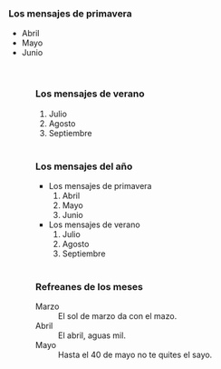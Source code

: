 <HTML>
<HEAD>
<TITLE>Ejemplo8</TITLE>
</HEAD>
<BODY>
<H3>Los mensajes de primavera</H3>
<UL>
<LI>Abril</LI>
<LI>Mayo</LI>
<LI>Junio</LI>
<UL>
<BR>
<H3>Los mensajes de verano</H3>
<OL>
<LI>Julio</LI>
<LI>Agosto</LI>
<LI>Septiembre</LI>
</OL>
<BR>
<H3>Los mensajes del año</H3>
<UL>
<LI>Los mensajes de primavera
<OL>
<LI>Abril</LI>
<LI>Mayo</LI>
<LI>Junio</LI>
</OL>
</LI>
<LI>Los mensajes de verano
<OL>
<LI>Julio</LI>
<LI>Agosto</LI>
<LI>Septiembre</LI>
</OL>
</LI>
</UL>
<BR>
<H3>Refreanes de los meses</H3>
<DL>
<DT>Marzo</DT>
<DD>El sol de marzo da con el
mazo.</DD>
<DT>Abril</DT>
<DD>El abril, aguas mil.</DD>
<DT>Mayo</DT>
<DD>Hasta el 40 de mayo no te quites
el sayo.</DD>
</DL>

